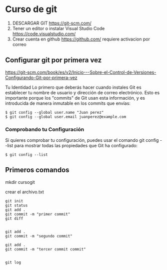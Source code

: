 # Curso de git

1. DESCARGAR GIT https://git-scm.com/
2. Tener un editor o instalar Visual Studio Code  https://code.visualstudio.com/
3. Crear cuenta en github https://github.com/ requiere activacion por correo


## Configurar git por primera vez

https://git-scm.com/book/es/v2/Inicio---Sobre-el-Control-de-Versiones-Configurando-Git-por-primera-vez



Tu Identidad
Lo primero que deberás hacer cuando instales Git es establecer tu nombre de usuario y dirección de correo electrónico. Esto es importante porque los "commits" de Git usan esta información, y es introducida de manera inmutable en los commits que envías:

```
$ git config --global user.name "Juan perez"
$ git config --global user.email juanperez@example.com
```


### Comprobando tu Configuración
Si quieres comprobar tu configuración, puedes usar el comando git config --list para mostrar todas las propiedades que Git ha configurado:

```
$ git config --list
```





## Primeros comandos


mkdir cursogit

crear el archivo.txt

```
git init
git status
git add .
git commit -m "primer commit"
git diff


git add .
git commit -m "segundo commit"

git add .
git commit -m "tercer commit commit"


git log

```